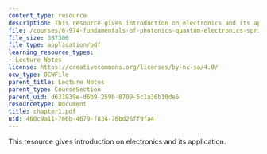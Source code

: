 ```yaml
---
content_type: resource
description: This resource gives introduction on electronics and its application.
file: /courses/6-974-fundamentals-of-photonics-quantum-electronics-spring-2006/460c9a11766b4679f83476bd26ff9fa4_chapter1.pdf
file_size: 387306
file_type: application/pdf
learning_resource_types:
- Lecture Notes
license: https://creativecommons.org/licenses/by-nc-sa/4.0/
ocw_type: OCWFile
parent_title: Lecture Notes
parent_type: CourseSection
parent_uid: d631939e-d6b9-259b-8709-5c1a36b10de6
resourcetype: Document
title: chapter1.pdf
uid: 460c9a11-766b-4679-f834-76bd26ff9fa4
---
```

This resource gives introduction on electronics and its application.